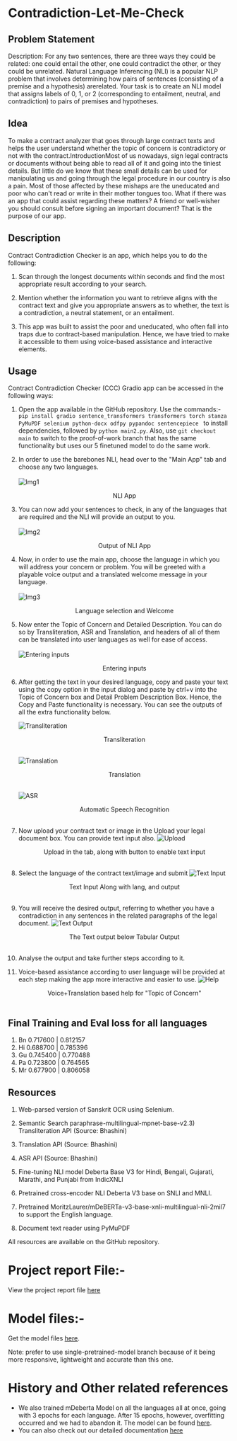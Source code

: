 # Contradiction-Let-Me-Check

## Problem Statement

Description: For any two sentences, there are three ways they could be related: one could entail the other, one could contradict the other, or they could be unrelated. Natural Language Inferencing (NLI) is a popular NLP problem that involves determining how pairs of sentences (consisting of a premise and a hypothesis) arerelated. Your task is to create an NLI model that assigns labels of 0, 1, or 2 (corresponding to entailment, neutral, and contradiction) to pairs of premises and hypotheses.

## Idea

To make a contract analyzer that goes through large contract texts and helps the user understand whether the topic of concern is contradictory or not with the contract.IntroductionMost of us nowadays, sign legal contracts or documents without being able to read all of it and going into the tiniest details. But little do we know that these small details can be used for manipulating us and going through the legal procedure in our country is also a pain. Most of those affected by these mishaps are the uneducated and poor who can't read or write in their mother tongues too. What if there was an app that could assist regarding these matters? A friend or well-wisher you should consult before signing an important document? That is the purpose of our app.

## Description

Contract Contradiction Checker is an app, which helps you to do the following:

1. Scan through the longest documents within seconds and find the most appropriate result according to your search.

2. Mention whether the information you want to retrieve aligns with the contract text and give you appropriate answers as to whether, the text is a contradiction, a neutral statement, or an entailment.

3. This app was built to assist the poor and uneducated, who often fall into traps due to contract-based manipulation. Hence, we have tried to make it accessible to them using voice-based assistance and interactive elements.

## Usage

Contract Contradiction Checker (CCC) Gradio app can be accessed in the following ways:

1. Open the app available in the GitHub repository. Use the commands:- `pip install gradio sentence_transformers transformers torch stanza PyMuPDF selenium python-docx odfpy pypandoc sentencepiece ` to install dependencies, followed by `python main2.py`. Also, use `git checkout main` to switch to the proof-of-work branch that has the same functionality but uses our 5 finetuned model to do the same work.

2. In order to use the barebones NLI, head over to the "Main App" tab and choose any two languages. <br/><br/> ![Img1](./Imgs/NLI.png)<br><center>NLI App</center>

3. You can now add your sentences to check, in any of the languages that are required and the NLI will provide an output to you. <br/><br/> ![Img2](./Imgs/NLI2.png)<br><center>Output of NLI App</center>

4. Now, in order to use the main app, choose the language in which you will address your concern or problem. You will be greeted with a playable voice output and a translated welcome message in your language. <br/><br/> ![Img3](./Imgs/Welcome.png) <br><center>Language selection and Welcome</center>

5. Now enter the Topic of Concern and Detailed Description. You can do so by Transliteration, ASR and Translation, and headers of all of them can be translated into user languages as well for ease of access. <br/><br/> ![Entering inputs](./Imgs/Inputs.png) <br><center>Entering inputs</center>

6. After getting the text in your desired language, copy and paste your text using the copy option in the input dialog and paste by ctrl+v into the Topic of
   Concern box and Detail Problem Description Box. Hence, the Copy and Paste functionality is necessary. You can see the outputs of all the extra functionality below.

   ![Transliteration](./Imgs/Transliteration.png) <br><center>Transliteration</center><br/>
   
   ![Translation](./Imgs/Translation.png) <br/><center>Translation</center><br/>
   
   ![ASR](./Imgs/ASR.png) <br/><center>Automatic Speech Recognition</center><br/>

7. Now upload your contract text or image in the Upload your legal document box. You can provide text input also.
   ![Upload](./Imgs/Upload.png)<br/><center>Upload in the tab, along with button to enable text input</center><br/>

8. Select the language of the contract text/image and submit
   ![Text Input](./Imgs/Final%20Output%201.png) <br/><center>Text Input Along with lang, and output</center><br/>

9. You will receive the desired output, referring to whether you have a contradiction in any sentences in the related paragraphs of the legal document.
   ![Text Output](./Imgs/Final%20Output%202.png) <br/><center>The Text output below Tabular Output</center><br/>

10. Analyse the output and take further steps according to it.

11. Voice-based assistance according to user language will be provided at each step making the app more interactive and easier to use.
    ![Help](./Imgs/Help1.png) <br/><center>Voice+Translation based help for "Topic of Concern"</center><br/>

## Final Training and Eval loss for all languages

1.  Bn 0.717600 | 0.812157
2.  Hi 0.688700 | 0.785396
3.  Gu 0.745400 | 0.770488
4.  Pa 0.723800 | 0.764565
5.  Mr 0.677900 | 0.806058

## Resources

1. Web-parsed version of Sanskrit OCR using Selenium.

2. Semantic Search paraphrase-multilingual-mpnet-base-v2.3)      Transliteration API (Source: Bhashini)

3. Translation API (Source: Bhashini)

4. ASR API (Source: Bhashini)

5. Fine-tuning NLI model Deberta Base V3 for Hindi, Bengali, Gujarati, Marathi, and Punjabi from IndicXNLI

6. Pretrained cross-encoder NLI Deberta V3 base on SNLI and MNLI.
7. Pretrained MoritzLaurer/mDeBERTa-v3-base-xnli-multilingual-nli-2mil7 to support the English language.

8. Document text reader using PyMuPDF

All resources are available on the GitHub repository.

# Project report File:-

View the project report file [here](https://docs.google.com/document/d/1IckT809b9js75s1wAiRs4aXBhnT6H45kTc2gKAhTuAE/)

# Model files:-

Get the model files [here](https://drive.google.com/drive/folders/153oDWFAo4CDtxjleLrd4HnqUcWRh8cl-?usp=drive_link).

Note: prefer to use single-pretrained-model branch because of it being more responsive, lightweight and accurate than this one.

# History and Other related references

- We also trained mDeberta Model on all the languages all at once, going with 3 epochs for each language. After 15 epochs, however, overfitting occurred and we had to abandon it. The model can be found [here](https://drive.google.com/drive/folders/1UrX23xcG1eBJNBD7WoexYqSLbLP8Fhe6?usp=drive_link).
- You can also check out our detailed documentation [here](https://docs.google.com/document/d/1NKI2h4Lz7j_lnOMguyerH1m0xiSmI6tOfOT7suvWww8/edit?usp=sharing)
